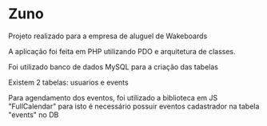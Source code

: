 # Zuno
Projeto realizado para a empresa de aluguel de Wakeboards

A aplicação foi feita em PHP utilizando PDO e arquitetura de classes.

Foi utilizado banco de dados MySQL para a criação das tabelas

Existem 2 tabelas: usuarios e events

Para agendamento dos eventos, foi utilizado a biblioteca em JS "FullCalendar"
para isto é necessário possuir eventos cadastrador na tabela "events" no DB


